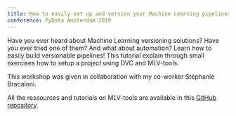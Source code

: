 ```yaml
---
title: How to easily set up and version your Machine Learning pipelines, using DVC and MLV-tools
conference: PyData Amsterdam 2019
---
```

Have you ever heard about Machine Learning versioning solutions? Have you ever tried one of them? 
And what about automation? Learn how to easily build versionable pipelines! This tutorial explain through small 
exercises how to setup a project using DVC and MLV-tools.

This workshop was given in collaboration with my co-worker Stéphanie Bracaloni. 

All the ressources and tutorials on MLV-tools are available in this 
[GitHub repository](https://github.com/peopledoc/mlv-tools-tutorial).
